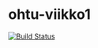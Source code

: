 # ohtu-viikko1

[![Build Status](https://travis-ci.org/Vanamo/ohtu-viikko1.svg?branch=master)](https://travis-ci.org/Vanamo/ohtu-viikko1)
